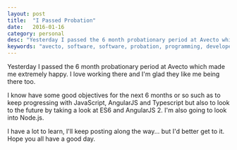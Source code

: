 ```yaml
---
layout: post
title:  "I Passed Probation"
date:   2016-01-16
category: personal
desc: "Yesterday I passed the 6 month probationary period at Avecto which made me extremely happy. I love working there and I'm glad they like me being there too. "
keywords: "avecto, software, software, probation, programming, developer"
---
```


Yesterday I passed the 6 month probationary period at Avecto which made me extremely happy. I love working there and I'm glad they like me being there too. 

I know have some good objectives for the next 6 months or so such as to keep progressing with JavaScript, AngularJS and Typescript but also to look to the future by taking a look at ES6 and AngularJS 2. I'm also going to look into Node.js.

I have a lot to learn, I'll keep posting along the way... but I'd better get to it. Hope you all have a good day.